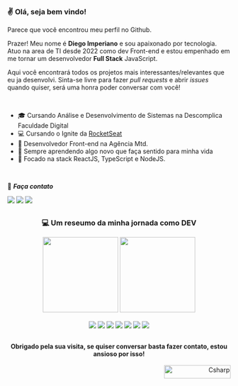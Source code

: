### ✌ Olá, seja bem vindo!

Parece que você encontrou meu perfil no Github. <br>

Prazer! Meu nome é **Diego Imperiano** e sou apaixonado por tecnologia. Atuo na area de TI desde 2022 como dev Front-end e estou empenhado em me tornar um desenvolvedor **Full Stack** JavaScript.

Aqui você encontrará todos os projetos mais interessantes/relevantes que eu ja desenvolvi. Sinta-se livre para fazer _pull requests_ e abrir _issues_ quando quiser, será uma honra poder conversar com você!

<br>

- 🎓 Cursando Análise e Desenvolvimento de Sistemas na Descomplica Faculdade Digital<br>
- 💻 Cursando o Ignite da [RocketSeat](https://github.com/Rocketseat) <br>
- 🔭 Desenvolvedor Front-end na Agência Mtd. <br>
- 🔎 Sempre aprendendo algo novo que faça sentido para minha vida <br>
- 🌱 Focado na stack ReactJS, TypeScript e NodeJS. <br>

<br>

💬 **_Faça contato_**

<a href="https://instagram.com/diego_imperiano/" target="_blank"><img src="https://img.shields.io/badge/Instagram-282a36?style=for-the-badge&logo=instagram&logoColor=58fe88" target="_blank"></a>
<a href = "mailto:imperiano.cn@gmail.com"><img src="https://img.shields.io/badge/Gmail-282a36?style=for-the-badge&logo=gmail&logoColor=58fe88" target="_blank"></a>
<a href="https://www.linkedin.com/in/diegoimperiano/" target="_blank"><img src="https://img.shields.io/badge/-LinkedIn-282a36?style=for-the-badge&logo=linkedin&logoColor=58fe88" target="_blank"></a>

##

<div align="center">
    <h3> 💻 Um reseumo da minha jornada como DEV </h3>
  <img height="170em" src="https://github-readme-stats.vercel.app/api?username=DiegoImperiano&show_icons=true&theme=dark&include_all_commits=true&count_private=true&hide_rank=true"/>
     
  <img height="170em" src="https://github-readme-stats.vercel.app/api/top-langs/?username=DiegoImperiano&layout=compact&langs_count=7&theme=dark"/>
</div>

<br>

<div align="center">
  <img src="https://img.shields.io/badge/HTML5-282a36?style=for-the-badge&logo=HTML5" target="_blank"/>
  <img src="https://img.shields.io/badge/CSS3-282a36?style=for-the-badge&logo=CSS3&logoColor=6F9BF5" target="_blank"/>
  <img src="https://img.shields.io/badge/JavaScript-282a36?style=for-the-badge&logo=JavaScript" target="_blank"/>
  <img src="https://img.shields.io/badge/TypeScript-282a36?style=for-the-badge&logo=TypeScript" target="_blank"/>
  <img src="https://img.shields.io/badge/React-282a36?style=for-the-badge&logo=React" target="_blank"/>
  <img src="https://img.shields.io/badge/NodeJS-282a36?style=for-the-badge&logo=Node.js" target="_blank"/>    
  <img src="https://img.shields.io/badge/VTEX_IO-282a36?style=for-the-badge&logo=VTEX" target="_blank"/>
</div>
 
##

<div align="center">
       

      
</div>

<div align="center">
  <strong>
    Obrigado pela sua visita, se quiser conversar basta fazer contato, estou ansioso por isso!
  </strong>
<div>
    
  <br>
                                                                                                       
<div align="right">
    <img align="center" alt="Csharp" height="30" width="150" src="https://komarev.com/ghpvc/?username=DiegoImperiano&color=58fe88" alt="alexsgross" />
</div>
